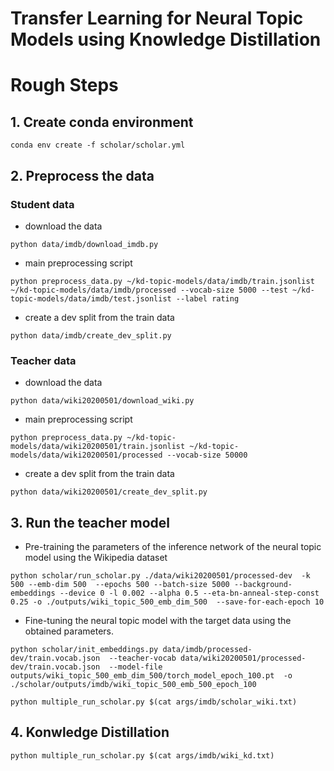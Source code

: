 # Transfer Learning for Neural Topic Models using Knowledge Distillation

# Rough Steps

## 1. Create conda environment
```
conda env create -f scholar/scholar.yml
```
## 2. Preprocess the data

### Student data
- download the data
```
python data/imdb/download_imdb.py
```
- main preprocessing script
```
python preprocess_data.py ~/kd-topic-models/data/imdb/train.jsonlist ~/kd-topic-models/data/imdb/processed --vocab-size 5000 --test ~/kd-topic-models/data/imdb/test.jsonlist --label rating
```
- create a dev split from the train data
```
python data/imdb/create_dev_split.py
```

### Teacher data
- download the data
```
python data/wiki20200501/download_wiki.py
```
- main preprocessing script
```
python preprocess_data.py ~/kd-topic-models/data/wiki20200501/train.jsonlist ~/kd-topic-models/data/wiki20200501/processed --vocab-size 50000
```
- create a dev split from the train data
```
python data/wiki20200501/create_dev_split.py
```

## 3. Run the teacher model
- Pre-training the parameters of the inference network of the neural topic model using the Wikipedia dataset
```
python scholar/run_scholar.py ./data/wiki20200501/processed-dev  -k 500 --emb-dim 500  --epochs 500 --batch-size 5000 --background-embeddings --device 0 -l 0.002 --alpha 0.5 --eta-bn-anneal-step-const 0.25 -o ./outputs/wiki_topic_500_emb_dim_500  --save-for-each-epoch 10 
```

- Fine-tuning the neural topic model with the target data using the obtained parameters.
```
python scholar/init_embeddings.py data/imdb/processed-dev/train.vocab.json  --teacher-vocab data/wiki20200501/processed-dev/train.vocab.json  --model-file outputs/wiki_topic_500_emb_dim_500/torch_model_epoch_100.pt  -o ./scholar/outputs/imdb/wiki_topic_500_emb_500_epoch_100
```
```
python multiple_run_scholar.py $(cat args/imdb/scholar_wiki.txt)
```

## 4. Konwledge Distillation 
```
python multiple_run_scholar.py $(cat args/imdb/wiki_kd.txt)
```

